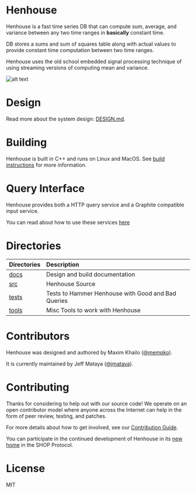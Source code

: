 # Henhouse

Henhouse is a fast time series DB that can compute sum, average, and variance 
between any two time ranges in **basically** constant time. 

DB stores a sums and sum of squares table along with actual values to provide
constant time computation between two time ranges.

Henhouse uses the old school embedded signal processing technique of using 
streaming versions of computing mean and variance.

![alt text](doc/graph.png "Time Graph")

# Design

Read more about the system design: [DESIGN.md](docs/DESIGN.md).

# Building

Henhouse is built in C++ and runs on Linux and MacOS. See [build instructions](docs/BUILD.md)
for more information.

# Query Interface

Henhouse provides both a HTTP query service and a Graphite compatible input service.

You can read about how to use these services [here](src/service/README.md)

# Directories

| Directories                            | Description                                                                                                  |
|:---------------------------------------|:-------------------------------------------------------------------------------------------------------------|
| [docs](docs)                             | Design and build documentation|
| [src](src)                             | Henhouse Source|
| [tests](tests)                         | Tests to Hammer Henhouse with Good and Bad Queries |
| [tools](tests)                         | Misc Tools to work with Henhouse |

# Contributors

Henhouse was designed and authored by Maxim Khailo ([@mempko](https://github.com/mempko)).

It is currently maintained by Jeff Mataya ([@jmataya](https://github.com/jmataya)).

# Contributing

Thanks for considering to help out with our source code! We operate on an open 
contributor model where anyone across the Internet can help in the form of 
peer review, testing, and patches.

For more details about how to get involved, see our [Contribution Guide](CONTRIBUTING.md).

You can participate in the continued development of Henhouse in its [new home](https://github.com/ShoppersShop/henhouse)
in the SHOP Protocol.

# License

MIT
